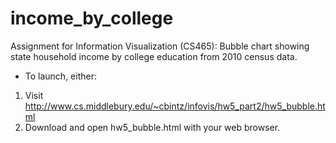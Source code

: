 # income_by_college
Assignment for Information Visualization (CS465): Bubble chart showing state household income by college education from 2010 census data. 

-  To launch, either:
  1) Visit http://www.cs.middlebury.edu/~cbintz/infovis/hw5_part2/hw5_bubble.html
  2) Download and open hw5_bubble.html with your web browser.
